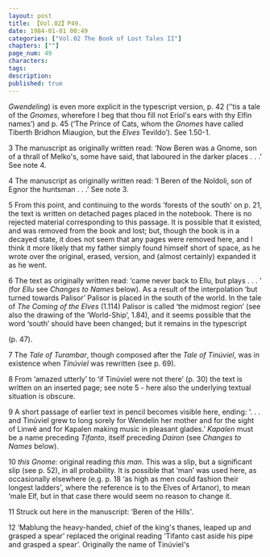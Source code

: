 ```yaml
---
layout: post
title: 【Vol.02】P49.
date: 1984-01-01 00:49
categories: ["Vol.02 The Book of Lost Tales II"]
chapters: [""]
page_num: 49
characters: 
tags: 
description: 
published: true
---
```


<p style="text-indent: 0;">
<I>Gwendeling</I>) is even more explicit in the typescript version, p. 42 (‘’tis a tale of the <I>Gnomes</I>, wherefore I beg that thou fill not Eriol's ears with thy Elfin names’) and p. 45 (‘The Prince of Cats, whom the <I>Gnomes</I> have called Tiberth Bridhon Miaugion, but the <I>Elves</I> Tevildo’). See 1.50-1.
</p>

3   The manuscript as originally written read: ‘Now Beren was a Gnome, son of a thrall of Melko's, some have said, that laboured in the darker places . . .’ See note 4.

4   The manuscript as originally written read: ‘I Beren of the Noldoli, son of Egnor the huntsman . . .’ See note 3.

5   From this point, and continuing to the words ‘forests of the south' on p. 21, the text is written on detached pages placed in the notebook. There is no rejected material corresponding to this passage. It is possible that it existed, and was removed from the book and lost; but, though the book is in a decayed state, it does not seem that any pages were removed here, and I think it more likely that my father simply found himself short of space, as he wrote over the original, erased, version, and (almost certainly) expanded it as he went.

6   The text as originally written read: ‘came never back to Ellu, but plays . . . ’ (for <I>Ellu</I> see <I>Changes to Names</I> below). As a result of the interpolation ‘but turned towards Palisor’ Palisor is placed in the south of the world. In the tale of <I>The Coming of the Elves</I> (1.114) Palisor is called ‘the midmost region’ (see also the drawing of the ‘World-Ship’, 1.84), and it seems possible that the word ‘south’ should have been changed; but it remains in the typescript

(p. 47).

7   The <I>Tale of Turambar</I>, though composed after the <I>Tale of Tinúviel</I>, was in existence when <I>Tinúviel</I> was rewritten (see p. 69).

8   From ‘amazed utterly’ to ‘if Tinúviel were not there’ (p. 30) the text is written on an inserted page; see note 5 - here also the underlying textual situation is obscure.

9   A short passage of earlier text in pencil becomes visible here, ending: ‘. . . and Tinúviel grew to long sorely for Wendelin her mother and for the sight of Linwë and for Kapalen making music in pleasant glades.’ <I>Kapalen</I> must be a name preceding <I>Tifanto</I>, itself preceding <I>Dairon</I> (see <I>Changes to Names</I> below).

10   <I>this Gnome:</I> original reading <I>this man</I>. This was a slip, but a significant slip (see p. 52), in all probability. It is possible that ‘man’ was used here, as occasionally elsewhere (e.g. p. 18 ‘as high as men could fashion their longest ladders', where the reference is to the Elves of Artanor), to mean ‘male Elf, but in that case there would seem no reason to change it.

11     Struck out here in the manuscript: ‘Beren of the Hills'.

12   ‘Mablung the heavy-handed, chief of the king's thanes, leaped up and grasped a spear’ replaced the original reading ‘Tifanto cast aside his pipe and grasped a spear’. Originally the name of Tinúviel's

